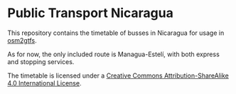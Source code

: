 # Public Transport Nicaragua

This repository contains the timetable of busses in Nicaragua for usage in
[osm2gtfs](https://github.com/grote/osm2gtfs).

As for now, the only included route is Managua-Estelí, with both express and stopping services.

The timetable is licensed under a
[Creative Commons Attribution-ShareAlike 4.0 International License](LICENSE.md).

